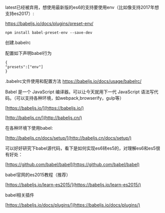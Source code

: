 

latest已经被弃用，想使用最新版的es6的支持要使用env（比如像支持2017年想支持es2017）:

https://babeljs.io/docs/plugins/preset-env/

```
npm install babel-preset-env --save-dev
```



创建.babelrc

配置如下声明babel行为

```
{
"presets":["env"]
}
```

.babelrc文件使用和配置方法
https://babeljs.io/docs/usage/babelrc/


Babel 是一个 JavaScript 编译器。可以让今天就用下一代 JavaScript 语法写代码。（可以支持各种环境，如webpack,browserify，gulp等）

[https://babeljs.io/](https://babeljs.io/)

[http://babeljs.cn/](http://babeljs.cn/)

在各种环境下使用babel:

[http://babeljs.cn/docs/setup/](http://babeljs.cn/docs/setup/)

可以好好研究下babel源代码，看下是如何实现es6转es5的，对理解es6和es5很有好处：

[https://github.com/babel/babel](https://github.com/babel/babel)

babel官网的es2015教程（推荐）

[https://babeljs.io/learn-es2015/](https://babeljs.io/learn-es2015/)

babel相关插件

[https://babeljs.io/docs/plugins/](https://babeljs.io/docs/plugins/)

